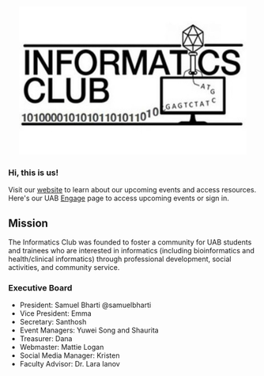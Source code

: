 <p align="center">
  <img width="460" height="300" src="https://github.com/informaticsclub/.github/blob/main/assets/Informatics_club_logo.jpeg">
</p>

### Hi, this is us!
<p>Visit our <a href="https://informaticsclub.github.io/" target="_blank">website</a> to learn about our upcoming events and access resources. Here's our UAB <a href="https://uab.campuslabs.com/engage/organization/informaticsclub" target="_blank">Engage</a> page to access upcoming events or sign in. </p>

## Mission
The Informatics Club was founded to foster a community for UAB students and trainees who are interested in informatics (including bioinformatics and health/clinical informatics) through professional development, social activities, and community service.

### Executive Board

- President: Samuel Bharti @samuelbharti
- Vice President: Emma
- Secretary: Santhosh
- Event Managers: Yuwei Song and Shaurita
- Treasurer: Dana
- Webmaster: Mattie Logan
- Social Media Manager: Kristen
- Faculty Advisor: Dr. Lara Ianov



